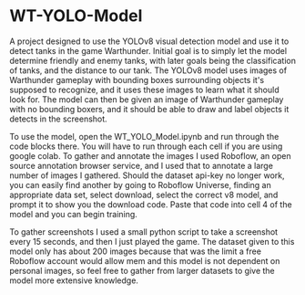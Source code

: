 # WT-YOLO-Model

A project designed to use the YOLOv8 visual detection model and use it to detect tanks in the game Warthunder. Initial goal is to simply let the model determine friendly and enemy tanks, with later goals being the classification of tanks, and the distance to our tank. The YOLOv8 model uses images of Warthunder gameplay with bounding boxes surrounding objects it's supposed to recognize, and it uses these images to learn what it should look for. The model can then be given an image of Warthunder gameplay with no bounding boxers, and it should be able to draw and label objects it detects in the screenshot.

To use the model, open the WT_YOLO_Model.ipynb and run through the code blocks there. You will have to run through each cell if you are using google colab. To gather and annotate the images I used Roboflow, an open source annotation browser service, and I used that to annotate a large number of images I gathered. Should the dataset api-key no longer work, you can easily find another by going to Roboflow Universe, finding an appropriate data set, select download, select the correct v8 model, and prompt it to show you the download code. Paste that code into cell 4 of the model and you can begin training.

To gather screenshots I used a small python script to take a screenshot every 15 seconds, and then I just played the game. The dataset given to this model only has about 200 images because that was the limit a free Roboflow account would allow mem and this model is not dependent on personal images, so feel free to gather from larger datasets to give the model more extensive knowledge. 

